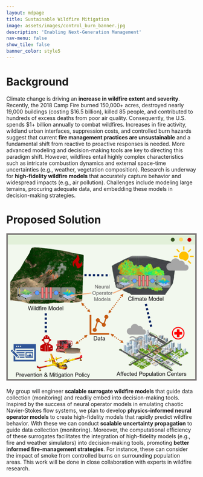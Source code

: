 ```yaml
---
layout: mdpage
title: Sustainable Wildfire Mitigation
image: assets/images/control_burn_banner.jpg
description: 'Enabling Next-Generation Management'
nav-menu: false
show_tile: false
banner_color: style5
---
```


# Background
Climate change is driving an <b>increase in wildfire extent and severity</b>. Recently, the 2018 Camp Fire burned 150,000+ acres, destroyed nearly 19,000 buildings (costing $16.5 billion), killed 85 people, and contributed to hundreds of excess deaths from poor air quality. Consequently, the U.S. spends $1+ billion annually to combat wildfires. Increases in fire activity, wildland urban interfaces, suppression costs, and controlled burn hazards suggest that current <b>fire management practices are unsustainable</b> and a fundamental shift from reactive to proactive responses is needed. More advanced modeling and decision-making tools are key to directing this paradigm shift. However, wildfires entail highly complex characteristics such as intricate combustion dynamics and external space-time uncertainties (e.g., weather, vegetation composition). Research is underway for <b>high-fidelity wildfire models</b> that accurately capture behavior and widespread impacts (e.g., air pollution). Challenges include modeling large terrains, procuring adequate data, and embedding these models in decision-making strategies.

# Proposed Solution
![wildfire framework](../assets/images/wildfire_mitigation.png)

My group will engineer <b>scalable surrogate wildfire models</b> that guide data collection (monitoring) and readily embed into decision-making tools. Inspired by the success of neural operator models in emulating chaotic Navier-Stokes flow systems, we plan to develop <b>physics-informed neural operator models</b> to create high-fidelity models that rapidly predict wildfire behavior. With these we can conduct <b>scalable uncertainty propagation</b> to guide data collection (monitoring). Moreover, the computational efficiency of these surrogates facilitates the integration of high-fidelity models (e.g., fire and weather simulators) into decision-making tools, promoting <b>better informed fire-management strategies</b>. For instance, these can consider the impact of smoke from controlled burns on surrounding population areas. This work will be done in close collaboration with experts in wildfire research.